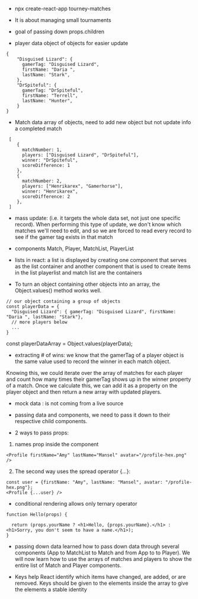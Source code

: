 * npx create-react-app tourney-matches

* It is about managing small tournaments

* goal of passing down props.children

* player data object of objects for easier update

```
{
    "Disguised Lizard": {
      gamerTag: "Disguised Lizard",
      firstName: "Daria ",
      lastName: "Stark",
    },
    "DrSpiteful": {
      gamerTag: "DrSpiteful",
      firstName: "Terrell",
      lastName: "Hunter",
    }
} 
```

* Match data array of objects, need to add new object but not update info a completed match

```
 [
    {
      matchNumber: 1,
      players: ["Disguised Lizard", "DrSpiteful"],
      winner: "DrSpiteful",
      scoreDifference: 1
    },
    {
      matchNumber: 2,
      players: ["Henrikarex", "Gamerhorse"],
      winner: "Henrikarex",
      scoreDifference: 2
    },
 ]
 ```
 * mass update: (i.e. it targets the whole data set, not just one specific record). When performing this type of update, we don't know which matches we'll need to edit, and so we are forced to read every record to see if the gamer tag exists in that match

* components
Match, Player, MatchList, PlayerList

* lists in react: a list is displayed by creating one component that serves as the list container and another component that is used to create items in the list
playerlist and match list are the containers

* To turn an object containing other objects into an array, the Object.values() method works well.
```
// our object containing a group of objects
const playerData = { 
  "Disguised Lizard": { gamerTag: "Disguised Lizard", firstName: "Daria ", lastName: "Stark"},
  // more players below
  ...
}
```
const playerDataArray = Object.values(playerData);

* extracting # of wins: we know that the gamerTag of a player object is the same value used to record the winner in each match object.

Knowing this, we could iterate over the array of matches for each player and count how many times their gamerTag shows up in the winner property of a match. Once we calculate this, we can add it as a property on the player object and then return a new array with updated players.

* mock data : is not coming from a live source

* passing data <PlayerList> and <MatchList> components, we need to pass it down to their respective child components.

* 2 ways to pass props:

1. names prop inside the component

```
<Profile firstName="Amy" lastName="Mansel" avatar="/profile-hex.png" />
```
2. The second way uses the spread operator {...}:

```
const user = {firstName: "Amy", lastName: "Mansel", avatar: "/profile-hex.png"};
<Profile {...user} />
```
* conditional rendering allows only ternary operator

```
function Hello(props) { 

  return (props.yourName ? <h1>Hello, {props.yourName}.</h1> : <h1>Sorry, you don't seem to have a name.</h1>);
}
```

* passing down data
learned how to pass down data through several components (App to MatchList to Match and from App to <PlayerList> to Player). We will now learn how to use the arrays of matches and players to show the entire list of Match and Player components.

* Keys help React identify which items have changed, are added, or are removed. Keys should be given to the elements inside the array to give the elements a stable identity